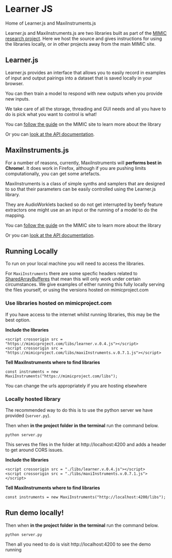 # Learner JS

Home of Learner.js and MaxiInstruments.js

Learner.js and MaxiInstruments.js are two libraries built as part of the [MIMIC
research project](https://mimicproject.com). Here we host the source and gives instructions
for using the libraries locally, or in other projects away from the main MIMIC site.


## Learner.js

Learner.js provides an interface that allows you to easily record in examples of input and output pairings into a dataset that is saved locally in your browser.

You can then train a model to respond with new outputs when you provide new inputs.

We take care of all the storage, threading and GUI needs and all you have to do is pick what you want to control is what!

You can [follow the guide](https://mimicproject.com/guides/learner) on the MIMIC site to learn more about the library

Or you can [look at the API documentation](https://www.doc.gold.ac.uk/~lmcca002/Learner.html).

## MaxiInstruments.js

For a number of reasons, currently, MaxiInstruments will **performs best in Chrome**!. It does work in Firefox, although if you are pushing limits computationally, you can get some artefacts.

MaxiInstruments is a class of simple synths and samplers that are designed to so that their parameters can be easily controlled using the Learner.js library.

They are AudioWorklets backed so do not get interrupted by beefy feature extractors one might use an an input or the running of a model to do the mapping.

You can [follow the guide](https://mimicproject.com/guides/maxi-instrument) on the MIMIC site to learn more about the library

Or you can [look at the API documentation](https://www.doc.gold.ac.uk/~lmcca002/MaxiInstrument.html).

## Running Locally

To run on your local machine you will need to access the libraries. 

For ``MaxiInstruments`` there are some specfic headers related to [SharedArrayBufferes](https://developer.mozilla.org/en-US/docs/Web/JavaScript/Reference/Global_Objects/SharedArrayBuffer#security_requirements) that mean this will only work under certain circumstances. We give examples of either running this fully locally serving the files yourself, or using the versions hosted on mimicproject.com

### Use libraries hosted on mimicproject.com

If you have access to the internet whilst running libraries, this may be the best option. 

**Include the libraries** 
```
<script crossorigin src = "https://mimicproject.com/libs/learner.v.0.4.js"></script>
<script crossorigin src = "https://mimicproject.com/libs/maxiInstruments.v.0.7.1.js"></script>
```

**Tell MaxiInstruments where to find libraries** 

```
const instruments = new MaxiInstruments("https://mimicproject.com/libs");
```

You can change the urls appropriately if you are hosting elsewhere

### Locally hosted library

The recommended way to do this is to use the python server we have provided (``server.py``). 

Then when **in the project folder in the terminal** run the command below.

```
python server.py
```

This serves the files in the folder at http://localhost:4200 and adds a header to get around CORS issues.


**Include the libraries** 
```
<script crossorigin src = "./libs/learner.v.0.4.js"></script>
<script crossorigin src = "./libs/maxiInstruments.v.0.7.1.js"></script>
```

**Tell MaxiInstruments where to find libraries** 

```
const instruments = new MaxiInstruments("http://localhost:4200/libs");
```

## Run demo locally!

Then when **in the project folder in the terminal** run the command below.

```
python server.py
```

Then all you need to do is visit http://localhost:4200 to see the demo running

